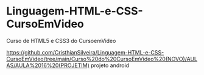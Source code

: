 # Linguagem-HTML-e-CSS-CursoEmVideo
 Curso de HTML5 e CSS3 do CursoemVideo

https://github.com/CristhianSilveira/Linguagem-HTML-e-CSS-CursoEmVideo/tree/main/Curso%20do%20CursoEmVideo%20(NOVO)/AULAS/AULA%2016%20(PROJETIM) projeto android
